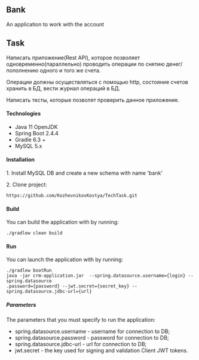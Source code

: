 ## Bank
An application to work with the account

## Task

Написать приложение(Rest API), которое позволяет одновременно(параллельно) проводить операции по снятию денег/пополнению одного и того же счета.

Операции должны осуществляться с помощью http, состояние счетов хранить в БД, вести журнал операций в БД.

Написать тесты, которые позволят проверить данное приложение.

#### Technologies
+ Java 11 OpenJDK
+ Spring Boot 2.4.4
+ Gradle 6.3 + 
+ MySQL 5.x

#### Installation
1\. Install MySQL DB and create a new schema with name 'bank'

2\. Clone project:
```
https://github.com/KozhevnikovKostya/TechTask.git
```
#### Build
You can build the application with by running:
```
./gradlew clean build
```

#### Run
You can launch the application with by running:
```
./gradlew bootRun
java -jar crm-application.jar  --spring.datasource.username={login} --spring.datasource
.password={password} --jwt.secret={secret_key} --spring.datasource.jdbc-url={url}
```

##### Parameters
The parameters that you must specify to run the application:
+ spring.datasource.username - username for connection to DB;
+ spring.datasource.password - password for connection to DB;
+ spring.datasource.jdbc-url - url for connection to DB;
+ jwt.secret - the key used for signing and validation Client JWT tokens.